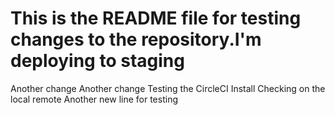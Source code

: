 
This is the README file for testing changes to the repository.I'm deploying to staging
=======
Another change
Another change
Testing the CircleCI Install
Checking on the local remote
Another new line for testing

